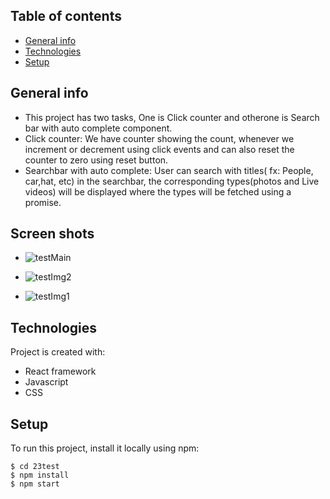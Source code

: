 ## Table of contents
* [General info](#general-info)
* [Technologies](#technologies)
* [Setup](#setup)

## General info
* This project has two tasks, One is Click counter and otherone is Search bar with auto complete component.
* Click counter: We have counter showing the count, whenever we increment or decrement using click events and can also reset the counter to zero using reset button.
* Searchbar with auto complete:  User can search with titles( fx: People, car,hat, etc) in the searchbar, the corresponding types(photos and Live videos) will be 
  displayed where the types will be fetched using a promise.

## Screen shots
* ![testMain](https://user-images.githubusercontent.com/66214537/135335169-c70a53ff-f8f9-4313-93ab-3ec8d0bb7e4e.png)

* ![testImg2](https://user-images.githubusercontent.com/66214537/135335256-ebbdfe0b-fb73-4213-93f7-7e37dd0a675b.png)

* ![testImg1](https://user-images.githubusercontent.com/66214537/135335275-139dc3e3-6968-41a4-8c1d-50ef7c675af3.png)

## Technologies
Project is created with:
* React framework
* Javascript
* CSS
	
## Setup
To run this project, install it locally using npm: 

```
$ cd 23test
$ npm install
$ npm start
